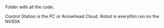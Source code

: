 Folder with all the code.

Control Station is the PC or Arrowhead Cloud.
Robot is everythin run on the NVIDIA